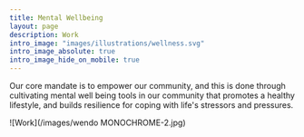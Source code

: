 ```yaml
---
title: Mental Wellbeing
layout: page
description: Work
intro_image: "images/illustrations/wellness.svg"
intro_image_absolute: true
intro_image_hide_on_mobile: true
---
```


Our core mandate is to empower our community, and this is done through cultivating mental well being tools in our community that promotes a healthy lifestyle, and builds resilience for coping with life's stressors and pressures.

![Work](/images/wendo MONOCHROME-2.jpg)




